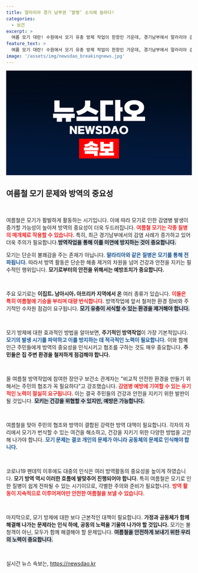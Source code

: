 ```yaml
---
title: 말라리아 경기 남부권 ‘발병’ 소식에 놀라다!
categories:
  - 보건
excerpt: >
  여름 모기 대란! 수원에서 모기 유충 방제 작업이 한창인 가운데, 경기남부에서 말라리아 감염 사례가 급증하고 있다. 건강을 지키기 위한 방역의 필요성이 갈수록 커지고 있다.
feature_text: >
  여름 모기 대란! 수원에서 모기 유충 방제 작업이 한창인 가운데, 경기남부에서 말라리아 감염 사례가 급증하고 있다. 건강을 지키기 위한 방역의 필요성이 갈수록 커지고 있다.
image: '/assets/img/newsdao_breakingnews.jpg'
---
```


<p><img src="/assets/img/newsdao_breakingnews.jpg" alt="firstkoreanews 속보" /></p>

<h2 data-ke-size="size26">여름철 모기 문제와 방역의 중요성</h2>

<p data-ke-size="size16">&nbsp;</p>

<p>여름철은 모기가 활발하게 활동하는 시기입니다. 이에 따라 모기로 인한 감염병 발생이 증가할 가능성이 높아져 방역의 중요성이 더욱 두드러집니다. <b><span style="color: #ee2323;">여름철 모기는 각종 질병의 매개체로 작용할 수 있습니다.</span></b> 특히, 최근 경기남부에서의 감염 사례가 증가하고 있어 더욱 주의가 필요합니다.<b><span style="background-color: #21538527;">방역작업을 통해 이를 미연에 방지하는 것이 중요합니다.</span></b></p>

<p>모기는 단순히 불쾌감을 주는 존재가 아닙니다. <b><span style="color: #1a5490;">말라리아와 같은 질병은 모기를 통해 전파됩니다.</span></b> 따라서 방역 활동은 단순한 해충 제거의 차원을 넘어 건강과 안전을 지키는 필수적인 행위입니다. <b>모기로부터의 안전을 위해서는 예방조치가 중요합니다.</b></p>

<p data-ke-size="size16">&nbsp;</p>

<p>주요 모기로는 <b>이집트، 남아시아، 아프리카 지역에서 온</b> 여러 종류가 있습니다. <b><span style="color: #ee2323;">이들은 특히 여름철에 기승을 부리며 대량 번식합니다.</span></b> 방역작업에 앞서 철저한 환경 정비와 주기적인 수자원 점검이 요구됩니다. <b><span style="background-color: #21538527;">모기 유충이 서식할 수 있는 환경을 제거해야 합니다.</span></b></p>

<p data-ke-size="size16">&nbsp;</p>

<p>모기 방제에 대한 효과적인 방법을 알아보면, <b>주기적인 방역작업</b>이 가장 기본적입니다. <b><span style="color: #1a5490;">모기의 발생 시기를 파악하고 이를 방지하는 데 적극적인 노력이 필요합니다.</span></b> 이와 함께 인근 주민들에게 방역의 중요성을 인식시키고 협조를 구하는 것도 매우 중요합니다. <b>주민들은 집 주변 환경을 철저하게 점검해야 합니다.</b></p>

<p data-ke-size="size16">&nbsp;</p>

<p>올 여름철 방역작업에 참여한 장안구 보건소 관계자는 "비교적 안전한 환경을 만들기 위해서는 주민의 협조가 꼭 필요하다"고 강조했습니다. <b><span style="color: #ee2323;">감염병 예방에 기여할 수 있는 유기적인 노력이 절실히 요구됩니다.</span></b> 이는 결국 주민들의 건강과 안전을 지키기 위한 발판이 될 것입니다. <b><span style="background-color: #21538527;">모키는 건강을 위협할 수 있지만, 예방은 가능합니다.</span></b></p>

<p data-ke-size="size16">&nbsp;</p>

<p>여름철을 맞아 주민의 협조와 방역이 결합된 강력한 방역 대책이 필요합니다. 각자의 자리에서 모기가 번식할 수 있는 여건을 해소하고, 건강을 지키기 위한 다양한 방법을 고안해 나가야 합니다. <b><span style="color: #1a5490;">모기 문제는 결코 개인의 문제가 아니라 공동체의 문제로 인식해야 합니다.</span></b> </p>

<p data-ke-size="size16">&nbsp;</p>

<p>코로나19 팬데믹 이후에도 대중의 인식은 여러 방역활동의 중요성을 높이게 하였습니다. <b>모기 방역 역시 이러한 흐름에 발맞추어 진행되어야 합니다.</b> 특히 여름철은 모기로 인한 질병이 쉽게 전파될 수 있는 시기이므로, 각별한 주의와 준비가 필요합니다. <b><span style="color: #ee2323;">방역 활동이 지속적으로 이루어져야만 안전한 여름철을 보낼 수 있습니다.</span></b></p>

<p data-ke-size="size16">&nbsp;</p>

<p>마지막으로, 모기 방제에 대한 보다 근본적인 대책이 필요합니다. <b>가정과 공동체가 함께 해결해 나가는 문제라는 인식 하에, 공동의 노력을 기울여 나가야 할 것입니다.</b> 모기는 불청객이 아닌, 모두가 함께 해결해야 할 문제입니다. <b><span style="background-color: #21538527;">여름철을 안전하게 보내기 위한 우리의 노력이 중요합니다.</span></b></p>

<p data-ke-size="size16">&nbsp;</p>
실시간 뉴스 속보는, <a href="https://newsdao.kr" rel="dofollow">https://newsdao.kr</a>


